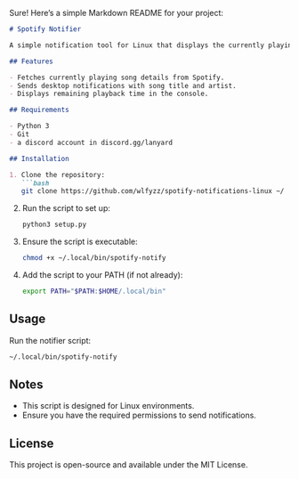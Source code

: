 Sure! Here’s a simple Markdown README for your project:

```markdown
# Spotify Notifier

A simple notification tool for Linux that displays the currently playing song on Spotify and provides console updates.

## Features

- Fetches currently playing song details from Spotify.
- Sends desktop notifications with song title and artist.
- Displays remaining playback time in the console.

## Requirements

- Python 3
- Git
- a discord account in discord.gg/lanyard

## Installation

1. Clone the repository:
   ```bash
   git clone https://github.com/wlfyzz/spotify-notifications-linux ~/
   ```

2. Run the script to set up:
   ```bash
   python3 setup.py
   ```

3. Ensure the script is executable:
   ```bash
   chmod +x ~/.local/bin/spotify-notify
   ```

4. Add the script to your PATH (if not already):
   ```bash
   export PATH="$PATH:$HOME/.local/bin"
   ```

## Usage

Run the notifier script:
```bash
~/.local/bin/spotify-notify
```

## Notes

- This script is designed for Linux environments.
- Ensure you have the required permissions to send notifications.

## License

This project is open-source and available under the MIT License.
```
